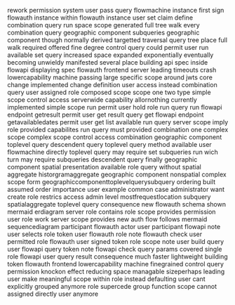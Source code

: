 rework permission system user pass query flowmachine instance first sign flowauth instance within flowauth instance user set claim define combination query run space scope generated full tree walk every combination query geographic component subqueries geographic component though normally derived targetted traversal query tree place full walk required offered fine degree control query could permit user run available set query increased space expanded exponentially eventually becoming unwieldy manifested several place building api spec inside flowapi displaying spec flowauth frontend server leading timeouts crash lowercapability machine passing large specific scope around jwts core change implemented change definition user access instead combination query user assigned role composed scope scope one two type simple scope control access serverwide capability allornothing currently implemented simple scope run permit user hold role run query run flowapi endpoint getresult permit user get result query get flowapi endpoint getavailabledates permit user get list available run query server scope imply role provided capabilites run query must provided combination one complex scope complex scope control access combination geographic component toplevel query descendent query toplevel query method available user flowmachine directly toplevel query may require set subqueries run wich turn may require subqueries descendent query finally geographic component spatial presentation available role query without spatial aggregate historgramaggregate geographic component nonspatial complex scope form geographiccomponenttoplevelquerysubquery ordering built assumed order importance user example common case administrator want create role restrics access admin level mostfrequestlocation subquery spatialaggregate toplevel query consequence new flowauth schema shown mermaid erdiagram server role contains role scope provides permission user role work server scope provides new auth flow follows mermaid sequencediagram participant flowauth actor user participant flowapi note user selects role token user flowauth role note flowauth check user permitted role flowauth user signed token role scope note user build query user flowapi query token note flowapi check query params covered single role flowapi user query result consequence much faster lightweight building token flowauth frontend lowercapability machine finegrained control query permission knockon effect reducing space managable sizeperhaps leading user make meaningful scope within role instead defaulting user cant explicitly grouped anymore role supercede group function scope cannot assigned directly user anymore
